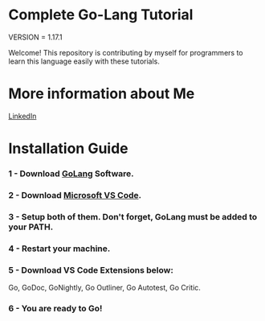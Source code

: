 # Complete Go-Lang Tutorial

VERSION = 1.17.1

Welcome! This repository is contributing by myself for programmers to learn this language easily with these tutorials.

# More information about Me

[LinkedIn](https://www.linkedin.com/in/emiryarkinyaman/)

# Installation Guide

### 1 - Download [GoLang](https://golang.org) Software.

### 2 - Download [Microsoft VS Code](https://code.visualstudio.com/download).

### 3 - Setup both of them. Don't forget, GoLang must be added to your PATH.

### 4 - Restart your machine.

### 5 - Download VS Code Extensions below:
Go, GoDoc, GoNightly, Go Outliner, Go Autotest, Go Critic.

### 6 - You are ready to Go!
